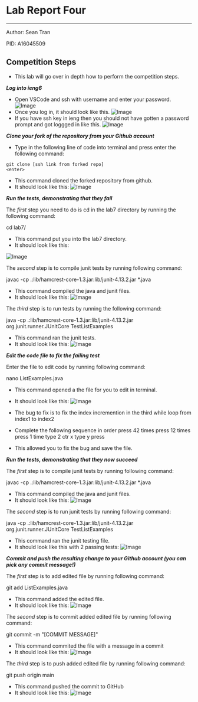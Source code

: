 # Lab Report Four 
---
Author: Sean Tran 

PID: A16045509

## Competition Steps
* This lab will go over in depth how to perform the competition steps.
 
***Log into ieng6***
* Open VSCode and ssh with username and enter your password.
![Image](bash.PNG)	
* Once you log in, it should look like this.
![Image](logIn.PNG)
* If you have ssh key in ieng then you should not have gotten a password prompt and got loggged in like this.
![Image](2.26.0.PNG)

***Clone your fork of the repository from your Github account***
* Type in the following line of code into terminal and press enter the following command:

<code>git clone [ssh link from forked repo] <enter>&lt;enter&gt;</code>

* This command cloned the forked repository from github.
* It should look like this:
![Image](2.26.1.PNG)

***Run the tests, demonstrating that they fail***

 The _first_ step you need to do is cd in the lab7 directory by running the following command:
 
cd lab7/ <enter>
 
* This command put you into the lab7 directory.
* It should look like this:
 
![Image](2.26.2.PNG)

The _second_ step is to compile junit tests by running following command:
 
javac -cp .:lib/hamcrest-core-1.3.jar:lib/junit-4.13.2.jar *.java <enter>

* This command compiled the java and junit files.
* It should look like this:
![Image](2.26.3.PNG)

The _third_ step is to run tests by running the following command:
 
java -cp .:lib/hamcrest-core-1.3.jar:lib/junit-4.13.2.jar org.junit.runner.JUnitCore TestListExamples <enter>

* This command ran the junit tests.
* It should look like this:
![Image](2.26.4.PNG)

***Edit the code file to fix the failing test***

Enter the file to edit code by running following command:
 
nano ListExamples.java <enter>
 
* This command opened a the file for you to edit in terminal.
* It should look like this:
![Image](2.26.5.PNG)
 
* The bug to fix is to fix the index incremention in the third while loop from index1 to index2
* Complete the following sequence in order
press <down> 42 times
press <right> 12 times
press <backspace> 1 time
type 2
ctr x
type y
press <enter>

* This allowed you to fix the bug and save the file.
 
***Run the tests, demonstrating that they now succeed***

The _first_ step is to compile junit tests by running following command:
 
javac -cp .:lib/hamcrest-core-1.3.jar:lib/junit-4.13.2.jar *.java <enter>

* This command compiled the java and junit files.
* It should look like this:
![Image](2.26.3.PNG)
 
The _second_ step is to run junit tests by running following command:
 
java -cp .:lib/hamcrest-core-1.3.jar:lib/junit-4.13.2.jar org.junit.runner.JUnitCore TestListExamples <enter>

* This command ran the junit testing file.
* It should look like this with 2 passing tests:
![Image](2.26.6.PNG)

***Commit and push the resulting change to your Github account (you can pick any commit message!)***

The _first_ step is to add edited file by running following command:
 
git add ListExamples.java
 
* This command added the edited file. 
* It should look like this:
 ![Image](2.26.7.PNG)
 
The _second_ step is to commit added edited file by running following command:
 
git commit -m "[COMMIT MESSAGE]" <enter>
 
* This command commited the file with a message in a commit 
* It should look like this:
 ![Image](2.26.8.PNG)
 
The _third_ step is to push added edited file by running following command:
 
git push origin main <enter>
 
* This command pushed the commit to GitHub
* It should look like this:
 ![Image](2.26.9.PNG)


